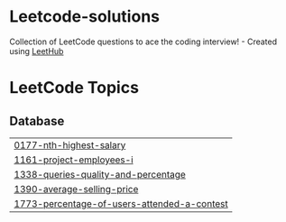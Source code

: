 # Leetcode-solutions
Collection of LeetCode questions to ace the coding interview! - Created using [LeetHub](https://github.com/QasimWani/LeetHub)

<!---LeetCode Topics Start-->
# LeetCode Topics
## Database
|  |
| ------- |
| [0177-nth-highest-salary](https://github.com/agujalwar/Leetcode-solutions/tree/master/0177-nth-highest-salary) |
| [1161-project-employees-i](https://github.com/agujalwar/Leetcode-solutions/tree/master/1161-project-employees-i) |
| [1338-queries-quality-and-percentage](https://github.com/agujalwar/Leetcode-solutions/tree/master/1338-queries-quality-and-percentage) |
| [1390-average-selling-price](https://github.com/agujalwar/Leetcode-solutions/tree/master/1390-average-selling-price) |
| [1773-percentage-of-users-attended-a-contest](https://github.com/agujalwar/Leetcode-solutions/tree/master/1773-percentage-of-users-attended-a-contest) |
<!---LeetCode Topics End-->